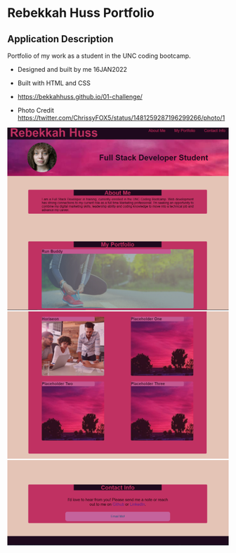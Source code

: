# Rebekkah Huss Portfolio

## Application Description 

Portfolio of my work as a student in the UNC coding bootcamp.

* Designed and built by me 16JAN2022 

* Built with HTML and CSS 

* https://bekkahhuss.github.io/01-challenge/

* Photo Credit https://twitter.com/ChrissyFOX5/status/1481259287196299266/photo/1 

![Portfolio Screenshot 1](/assets/images/portfolio-screenshot-1.png)
![Portfolio Screenshot 2](/assets/images/portfolio-screenshot-2.png)
![Portfolio Screenshot 3](/assets/images/portfolio-screenshot-3.png)
